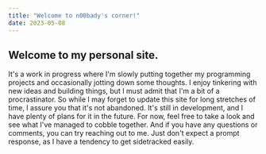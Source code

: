 ```yaml
---
title: "Welcome to n00bady's corner!"
date: 2023-05-08
---
```

## Welcome to my personal site.  
It's a work in progress where I'm slowly putting together my programming projects 
and occasionally jotting down some thoughts. I enjoy tinkering with new ideas and 
building things, but I must admit that I'm a bit of a procrastinator. So while I 
may forget to update this site for long stretches of time, I assure you that it's 
not abandoned. It's still in development, and I have plenty of plans for it in the future. 
For now, feel free to take a look and see what I've managed to cobble together. 
And if you have any questions or comments, you can try reaching out to me. 
Just don't expect a prompt response, as I have a tendency to get sidetracked easily.

